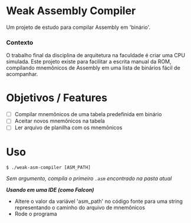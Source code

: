 # Weak Assembly Compiler

Um projeto de estudo para compilar Assembly em 'binário'.

### Contexto

O trabalho final da disciplina de arquitetura na faculdade é criar uma CPU simulada.
Este projeto existe para facilitar a escrita manual da ROM, compilando mnemônicos de Assembly em uma lista de binários fácil de acompanhar.

# Objetivos / Features

   * [ ] Compilar mnemônicos de uma tabela predefinida em binário
   * [ ] Aceitar novos mnemônicos na tabela
   * [ ] Ler arquivo de planilha com os mnemônicos

# Uso

```console
$ ./weak-asm-compiler [ASM_PATH]
```
   *Sem argumento, compila o primeiro `.asm` encontrado na pasta atual*

***Usando em uma IDE (como Falcon)***
   - Altere o valor da variável 'asm_path' no código fonte para uma string representando o caminho do arquivo de mnemônicos
   - Rode o programa

